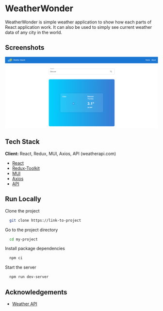 
# WeatherWonder

WeatherWonder is simple weather application to show how each parts of React application work. It can also be used to simply see current weather data of any city in the world.


## Screenshots

![home page](src/assets/images/home-page.png)

## Tech Stack

**Client:** React, Redux, MUI, Axios, API (weatherapi.com)
 - [React](https://react.dev/)
 - [Redux-Toolkit](https://redux-toolkit.js.org/)
 - [MUI](https://mui.com/)
 - [Axios](https://axios-http.com/docs/intro)
 - [API](https://www.weatherapi.com/)


## Run Locally

Clone the project

```bash
  git clone https://link-to-project
```

Go to the project directory

```bash
  cd my-project
```

Install package dependencies

```bash
  npm ci
```

Start the server

```bash
  npm run dev-server
```


## Acknowledgements

 - [Weather API](https://www.weatherapi.com/)

